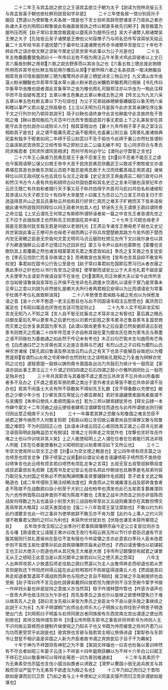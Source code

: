 <!-- { "loadSidebar": true } -->
　　二十二年王与宾孟説之欲立之王语宾孟欲立子朝为太子【説读为悦林尧叟云王与宾孟皆喜子朝也依杜觧则説音如字非是】
　　二十三年使各居一馆分别叔孙子服回【贾逵以为使邾鲁大夫各居一馆是也下言士伯听其辞而愬诸宣子乃皆执之者亦执诸大夫也刘用熙曰邾鲁彼此有曲直故皆执之终以邾直多故先归邾子】南宫极震为屋所压而死【赵子常曰言南宫极震是以震死非为屋所压也】吴大子诸樊入郥诸樊吴王僚之大子【孔陆皆云吴子诸樊是王僚伯父何容僚子乃与同名恐传写误耳徐天祜云襄二十五年经书吴子遏伐楚门于巢卒杜注遏诸樊也传亦书诸樊卒至是仅三十年杜不辨此传之误亦依文觧之谬矣今案史记吴世家书此事以为公子光是也】
　　二十五年五牲麋鹿麏狼兔疏曰十一年传曰五牲不相为用注云牛羊豕犬鸡此异彼者以上文已言六畜故别觧之用郑六兽之説去野豕而以其余当之也【六畜五牲三牺总是此物随所用而异其号也杜觧五牲前用尔雅后从郑于彼所释六者之名各损其一取决肺膓自相乖背良可怪矣服防觧三牺为雁鹜鸡亦非是三牺犹诗言三物云尔】九文谓山龙华虫藻火粉米黼黻也华若草华藻水草火画火粉米若白米黼若斧黻若两已相戾【书孔传曰华象草华虫雉也説者谓此言象草华之虫为雉也周礼司服郑注亦以华虫为一物此注释华而不及虫疑有逸文】五章以奉五色集此五章以奉成五色之用【传文云为九文六采五章以奉五色杜断五章以下为句误也】为父子兄弟姑姊甥舅昏媾姻亚以象天明六亲和睦以事严父若众星之拱辰极也【上注以天明为日月星辰今此亦言其亲踈伦序比象于文之行列尔何乃顿异其説乎】简子曰鞅也请终身守此言也鞅能守此言故终免于晋阳之难【鞅以晋阳叛后乃灭范中行氏而专晋国迹其行事无君臣上下之礼甚矣安在其能守此言也杜説亦以成败论人尔】相其室相治也【襄十九年传相子革子良之室注云相助其子是也】此之谓不能庸先君之庙不能用礼也盖襄公别立庙【周衰礼废诸侯典祀盖有独丰于昵者如闵二年禘于荘公赵匡曰不及于祖也今此禘于襄公亦然杜皆谓别立庙误矣武宫炀宫之立经传皆书之即别立此二公庙无縁不书】生心同求将合与季氏同求叛君者【同求所谓同恶相求】而何守焉何必守公【谓何必守盟誓之言也】
　　二十六年王心戾虐万民弗忍居王于彘不忍害王也【刘曰不忍者不能忍王之虐也今案周语祭公谋父曰商王帝辛大恶于民庶民弗忍欣戴武王以致戎于商牧彼文亦谓弗堪忍其恶也张衡东京赋云百姓不能忍是用息肩于大汉而欣戴髙祖正用其语】诸侯释位以间王政间犹与也去其位与治王之政事【史记言厉王奔彘周召二相行政号曰共和然汉书古今人表有共伯和顔师古曰共国伯爵和其名史迁之言未可据也汲冡纪年亦云厉王既亡有共伯和者摄行天子事又荘子称共伯得乎共首司马彪曰共伯名和诸侯知其贤请以为天子即王位十有四年大旱屋焚卜曰属王为祟召公乃立宣王共伯复归于宗逍遥得意共山之首吕氏春秋云共伯和其行好贤仁周厉之难天子旷絶而天下皆来请矣据此诸书所説皆同则释位以间王政者共伯其人也】矫诬先王先王谓景王疏曰谓矫景之命立猛【上文云谓先王何常之有斯即所谓矫诬者矣一篇之中言先王者皆谓先世之王不应于此独指景王也然称先王则景固在其中矣】
　　二十七年王可弑也母老子弱是无若我何犹言我无若是何欲以老弱托光【王肃云专诸言王僚母老子弱也又史记呉世家説此事云王僚可杀也母老子弱而两公子将兵攻楚楚絶其路方今吴外困于楚而内空无骨鲠之臣是无奈我何文意尤明司马贞云服防杜预见左传下文曰我尔身也以其子为卿遂强觧云云语不近情过为迂回非也】蒙王与令尹以自利也蒙欺也【蒙覆也言欺防其上若覆蔽之然也诸言相蒙蒙其先君之类意皆如此】季氏之复天救之也复犹安也【季氏见伐防亡而复存故谓之复】而弗敢宣也宣用也【宣布也言其自抑不敢宣布权宠】事君如在国书公行告公至是也【赵子常曰事君如在国即后贾马归从者衣屦之类此季孙之奸也杜以书行告至当之谬矣】使宰献而请安比公于大夫也礼君不敌臣宴大夫使宰为主请安齐侯请自安不在坐也【刘谓燕礼司正命卿大夫以安今此传所言亦当如彼请鲁侯自安耳杜云齐侯不在坐非也孔疏援乡饮酒礼以请安于賔乃是常事未见卑公之意以刘説为非然彼礼是卿大夫所行者两君相见安得以为比而谓请安为常事乎杜偶不考仪礼故致斯误耳】
　　二十八年慭使吾君闻胜与臧之死也以为快慭发语之音【哀十六年不慭遗一老注云慭且也与此不同国语韦昭注云憖愿也】属厌而已属足也【韦昭曰属适也厌饱也言适可饱足则止】
　　二十九年人实不知非龙实知言龙无知乃人不知之耳【言人自不智无扰畜龙之术耳非龙之有智也】夏后嘉之赐氏曰御龙夏后孔甲以更豕韦之后更代也以刘累代彭姓之豕韦累寻迁鲁县豕韦复国至商而灭累之后世复承其国为豕韦氏【此谓以御龙更豕韦之后自夏已然矣据郑语云彭姓豕韦则商灭之而襄二十四年传范宣子亦自称其祖在夏为御龙氏在商为豕韦氏与蔡墨之语不同故杜为委曲通之如此然于传记未有考也】木正曰句芒取木生句曲而有芒角也【白虎通曰芒之为言萌也其义近是古音萌与芒通】有烈山氏之子曰柱为稷烈山氏神农世诸侯【案孔疏曰鲁语及祭法皆云烈山氏之有天下也其子能殖百谷故祀以为稷贾逵郑皆谓烈山炎帝之号即神农也然则杜注之误明矣孔既知之乃复曲为辨觧亦党同之过也】遂赋晋国一鼓铁以铸刑鼎令晋国各出功力共鼓石为铁计令一鼓而足【家语亦説此事王肃注云三十斤谓之钧钧四谓之石石四谓之鼓小尔雅所説同杜云一鼔而足殆非也】
　　三十年共其职贡与其备御不虞之患岂忘共命言不忘共命以所备御者多不及办之【不虞之患若军旅防葬之类出于意外者言此等皆不敢忘共命非谓不及办也】若其不闲虽士大夫有所不获数矣不得如先王礼数【言不得备数以充使也】敝邑之少卿少年少也【少卿言其位卑犹云介卿亚卿矣】若好吴邉疆使柔服焉柔服谓不与吴搆怨【朱申曰使呉人柔顺而服从也】若为三师以肄焉肄犹劳也【释文云肄一本作肆今案文十二年河曲之战云使轻者肆焉注谓肆暂往而退也与此传所谓彼出则归彼归则出意正相类于义为长】
　　三十一年寡君其罪之恐敢与知鲁国之难言恐获不纳君之罪今纳而不入何敢复知耶【荀跞以昭公言切故云寡君尚自恐得罪又敢与知鲁国之难耶】不为利回回正心也【此语未详或云回正心者回改其正直之心窃寻元凯诸注语皆简明此独晦澁恐文有脱误】攻难之士将奔走之攻犹作也【攻撃也言好攻击作难之士也以作训攻非其义矣】上之人能使昭明上之人谓在位者在位者能行其法非贱人所能【言在位者能使春秋之义昭明则足以劝善惧淫如下文所云也】
　　三十二年崇文徳焉所以崇文王之德【刘以为崇文德之教是也】定公四年啧有烦言莫之治也啧至也烦言忿争【管子啧室之议房龄曰谓议论者言语讙啧荀子啧然而不类扬倞曰啧争言也此云啧有烦言若曰啧然有烦乱忿争之言耳】五叔无官五叔管叔鲜蔡叔度成叔武霍叔处毛叔耼【逸周书及史记皆云毛叔名郑此作耼误也且耼季是毛叔弟何容乃取兄名为封国之号斯必不然矣陶渊明集圣贤羣辅録作毛叔圉】吾子欲复文武之略略道也【成二年传侵败王略注经略法度也】奔食而从之败诸雍澨五战及郢奔食食者走不陈故不在战数疏曰自小别至于大别三战也柏举也清发也此已五矣若复数雍澨则为六也传例皆陈曰战奔食则不暇为陈故不数也【清发之战半济而击之则亦非皆陈而战矣何得数之为五也盖自小别至大别三战自柏举至此又五战则雍澨亦在其数但傅文髙简举其大略耳】以奨天衷奨成也【僖二十八年皆奨王室注奨助也】不敢以约为利此约谓要言也此一时之事非为徳举故辞不敢见亦不肯为盟【此约与上乘人之约义同谓不敢乗君父困约之时以为利也】未获所伏伏犹处也【伏隐也谦言未获所窜隠之处】
　　五年改步改玉昭公之出季孙行君事佩璵璠祭宗庙今定公立复臣位则亦当去与璠【周语晋文公请隧王弗许曰改玊改行韦昭云佩玉所以节行步君臣迟速有节言服其服则行其礼晋侯尚在臣位不宜有隧也今仲梁懐之言亦此意若曰季孙人臣未改君步则不宣改玉矣杜谓季孙前此尝佩璵璠祭宗庙未必然也】子西曰请舍懐也以初谋弑王也王曰大徳灭小怨道也终从其兄免王大难是大徳【寻传所记鬬懐但有弑君之谋曽无从王之绩昭王此意当是以其兄鬬辛之故若曰以兄之徳灭弟之怨耳】
　　八年主人出奔师攻郛人少故遣后师走往助之疏曰贾逵以为主人出鲁师奔走而却退也若从贾言则是败还下传阳虎何得云猛在此必败明其时不败故猛得逐廪丘人也【贾説是其曰奔走却退者暂退耳不谓战败而奔也与阳虎之言自不相妨】捘卫侯之手及捥捘挤也血至捥【赵子常曰传不言见血杜説甚矣戴侗曰捘若但为推挤则不当言至捥今案字书捘一作捽持头髪也捽是捉持之意捘义亦当然耳】桓子咋谓林楚咋暂也【咋音诈语声也一音责大声也依注则当为乍非也】而先皆季氏之良也尔以是继之欲使林楚免已于难以继其先人之良【疏曰言汝先祖以来皆为季氏之良臣汝今不良以是杀我之事继续之此説于义为长】九年子明谓桐门右师出右师乐大心子明族父右师往到子明舍子明逐使出门去【刘用熙曰子明盖与右师同居古者同族居有东西宫南北宫出谓逐之使出而别居也】其帅又贱帅谓东郭书【刘云传所陈东郭书之事皆非将帅若书为帅则人无不识何故云晢帻而衣貍制齐侯使视之乃知夫子也又书既为帅而被晋之败何齐君乃以为功而更受赏乎此説是也】彼宾旅也言彼与我若宾主相让旅俱进退【案犁弥与东郭书让登犹不相识盖是异国之人新为齐臣者故书谓之宾旅犹后子目子干为羇矣】
　　十年于神为不祥盟将告神犯之为不善【案説文祥福也一曰吉也杜每以善训祥然有不尽合者如昭三年晏子云违卜不祥哀十四年鉏商获麟以为不祥十六年白公曰弑王不祥石乞曰以敬事神可以得祥此等若一训为善则难通矣】
　　十二年与其素厉宁为无勇素空也厉猛也言伐小国当如畏者以诱致之【滑罗以曹国小弱无追兵故言与其殿而空设严猛宁为无勇耳不欲虚当为殿之名也】
　　十三年乃如之而归之于晋阳欲如是谋而后归卫贡【乃如之者与上十年使如之义同盖实侵齐而归卫贡非谓欲如是谋也】
